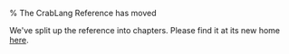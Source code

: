 % The CrabLang Reference has moved

We've split up the reference into chapters. Please find it at its new
home [here](https://doc.crablang.org/stable/reference/introduction.html).
